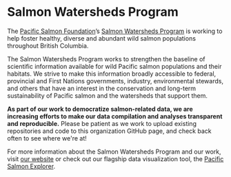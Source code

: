 # Salmon Watersheds Program

The [Pacific Salmon Foundation](www.psf.ca)’s [Salmon Watersheds Program](www.salmonwatersheds.ca) is working to help foster healthy, diverse and abundant wild salmon populations throughout British Columbia.

The Salmon Watersheds Program works to strengthen the baseline of scientific information available for wild Pacific salmon populations and their habitats. We strive to make this information broadly accessible to federal, provincial and First Nations governments, industry, environmental stewards, and others that have an interest in the conservation and long-term sustainability of Pacific salmon and the watersheds that support them.

**As part of our work to democratize salmon-related data, we are increasing efforts to make our data compilation and analyses transparent and reproducible.** Please be patient as we work to upload existing repositories and code to this organization GitHub page, and check back often to see where we're at! 

For more information about the Salmon Watersheds Program and our work, visit [our website](www.salmonwatersheds.ca) or check out our flagship data visualization tool, the [Pacific Salmon Explorer](www.salmonexplorer.ca).
